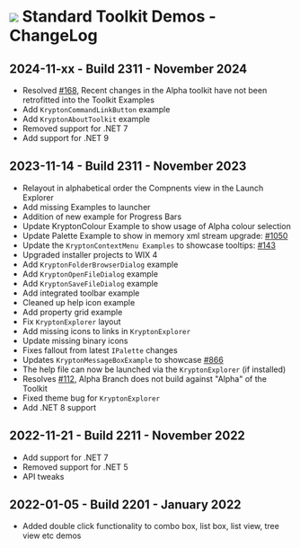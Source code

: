 # <img src="https://github.com/Krypton-Suite/Standard-Toolkit-Demos/blob/master/Krypton.png?raw=true"> Standard Toolkit Demos - ChangeLog

## 2024-11-xx - Build 2311 - November 2024
* Resolved [#168](https://github.com/Krypton-Suite/Standard-Toolkit-Demos/issues/168), Recent changes in the Alpha toolkit have not been retrofitted into the Toolkit Examples
* Add `KryptonCommandLinkButton` example
* Add `KryptonAboutToolkit` example
* Removed support for .NET 7
* Add support for .NET 9

## 2023-11-14 - Build 2311 - November 2023
* Relayout in alphabetical order the Compnents view in the Launch Explorer
* Add missing Examples to launcher
* Addition of new example for Progress Bars
* Update KryptonColour Example to show usage of Alpha colour selection
* Update Palette Example to show in memory xml stream upgrade: [#1050](https://github.com/Krypton-Suite/Standard-Toolkit/issues/1050)
* Update the `KryptonContextMenu Examples` to showcase tooltips: [#143](https://github.com/Krypton-Suite/Standard-Toolkit-Demos/issues/143)
* Upgraded installer projects to WIX 4
* Add `KryptonFolderBrowserDialog` example
* Add `KryptonOpenFileDialog` example
* Add `KryptonSaveFileDialog` example
* Add integrated toolbar example
* Cleaned up help icon example
* Add property grid example
* Fix `KryptonExplorer` layout
* Add missing icons to links in `KryptonExplorer`
* Update missing binary icons
* Fixes fallout from latest `IPalette` changes
* Updates `KryptonMessageBoxExample` to showcase [#866](https://github.com/Krypton-Suite/Standard-Toolkit/issues/866)
* The help file can now be launched via the `KryptonExplorer` (if installed)
* Resolves [#112](https://github.com/Krypton-Suite/Standard-Toolkit-Demos/issues/112), Alpha Branch does not build against "Alpha" of the Toolkit
* Fixed theme bug for `KryptonExplorer`
* Add .NET 8 support

## 2022-11-21 - Build 2211 - November 2022
* Add support for .NET 7
* Removed support for .NET 5
* API tweaks

## 2022-01-05 - Build 2201 - January 2022
* Added double click functionality to combo box, list box, list view, tree view etc demos